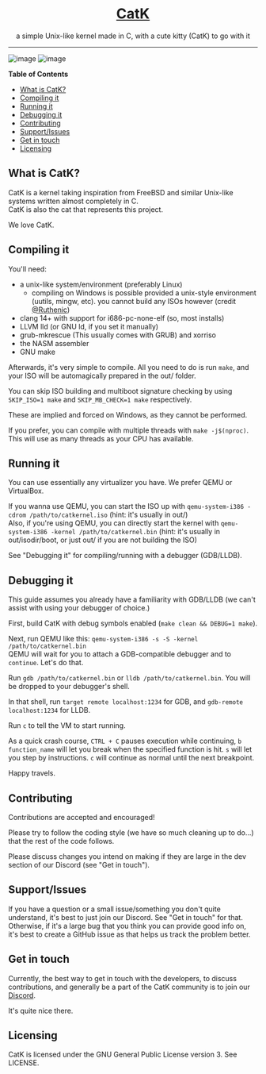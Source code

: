 <h1 align=center><a href="https://catk.neocities.org">CatK</a></h1>

<p align=center>a simple Unix-like kernel made in C, with a cute kitty (CatK) to go with it</p>

---

![image](https://github.com/Rodmatronic/CatK/assets/105672808/6ee1c0c2-64dc-492b-82eb-0d190808670c)
![image](https://github.com/Rodmatronic/CatK/assets/105672808/e7d2cbfe-100b-4282-a2c1-83be28f78f52)

**Table of Contents**
- [What is CatK?](#what-is-catk)
- [Compiling it](#compiling-it)
- [Running it](#running-it)
- [Debugging it](#debugging-it)
- [Contributing](#contributing)
- [Support/Issues](#supportissues)
- [Get in touch](#get-in-touch)
- [Licensing](#licensing)

## What is CatK?
CatK is a kernel taking inspiration from FreeBSD and similar Unix-like systems written almost completely in C.\
CatK is also the cat that represents this project.

We love CatK.

## Compiling it
You'll need:
- a unix-like system/environment (preferably Linux)
  - compiling on Windows is possible provided a unix-style environment (uutils, mingw, etc). you cannot build any ISOs however (credit [@Ruthenic](https://github.com/Ruthenic))
- clang 14+ with support for i686-pc-none-elf (so, most installs)
- LLVM lld (or GNU ld, if you set it manually)
- grub-mkrescue (This usually comes with GRUB) and xorriso
- the NASM assembler
- GNU make

Afterwards, it's very simple to compile. All you need to do is run `make`, and your ISO will be automagically prepared in the out/ folder.

You can skip ISO building and multiboot signature checking by using `SKIP_ISO=1 make` and `SKIP_MB_CHECK=1 make` respectively.

These are implied and forced on Windows, as they cannot be performed.

If you prefer, you can compile with multiple threads with `make -j$(nproc)`. This will use as many threads as your CPU has available.

## Running it
You can use essentially any virtualizer you have. We prefer QEMU or VirtualBox.

If you wanna use QEMU, you can start the ISO up with `qemu-system-i386 -cdrom /path/to/catkernel.iso` (hint: it's usually in out/)\
Also, if you're using QEMU, you can directly start the kernel with `qemu-system-i386 -kernel /path/to/catkernel.bin` (hint: it's usually in out/isodir/boot, or just out/ if you are not building the ISO)

See "Debugging it" for compiling/running with a debugger (GDB/LLDB).

## Debugging it
This guide assumes you already have a familiarity with GDB/LLDB (we can't assist with using your debugger of choice.)

First, build CatK with debug symbols enabled (`make clean && DEBUG=1 make`).

Next, run QEMU like this: `qemu-system-i386 -s -S -kernel /path/to/catkernel.bin`\
QEMU will wait for you to attach a GDB-compatible debugger and to `continue`. Let's do that.

Run `gdb /path/to/catkernel.bin` or `lldb /path/to/catkernel.bin`. You will be dropped to your debugger's shell.

In that shell, run `target remote localhost:1234` for GDB, and `gdb-remote localhost:1234` for LLDB.

Run `c` to tell the VM to start running.

As a quick crash course, `CTRL + C` pauses execution while continuing, `b function_name` will let you break when the specified function is hit. `s` will let you step by instructions. `c` will continue as normal until the next breakpoint.

Happy travels.

## Contributing
Contributions are accepted and encouraged!

Please try to follow the coding style (we have so much cleaning up to do...) that the rest of the code follows.

Please discuss changes you intend on making if they are large in the dev section of our Discord (see "Get in touch").

## Support/Issues
If you have a question or a small issue/something you don't quite understand, it's best to just join our Discord. See "Get in touch" for that.
Otherwise, if it's a large bug that you think you can provide good info on, it's best to create a GitHub issue as that helps us track the problem better.

## Get in touch
Currently, the best way to get in touch with the developers, to discuss contributions, and generally be a part of the CatK community is to join our [Discord](https://discord.gg/6U3pQEkTT7).

It's quite nice there.

## Licensing
CatK is licensed under the GNU General Public License version 3. See LICENSE.
